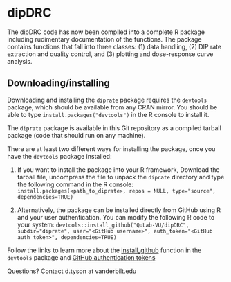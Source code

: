 # dipDRC
The dipDRC code has now been compiled into a complete R package including rudimentary documentation of the functions. The package contains functions that fall into three classes:
(1) data handling, (2) DIP rate extraction and quality control, and (3) plotting and dose-response curve analysis.

## Downloading/installing
Downloading and installing the `diprate` package requires the `devtools` package, which should be available from any CRAN mirror. You should be able to type `install.packages("devtools")` in the R console to install it.

The `diprate` package is available in this Git repository as a compiled tarball package (code that should run on any machine).

There are at least two different ways for installing the package, once you have the `devtools` package installed:
1) If you want to install the package into your R framework, Download the tarball file, uncompress the file to unpack the `diprate` directory and type the following command in the R console: 
`install.packages(<path_to_diprate>, repos = NULL, type="source", dependencies=TRUE)`

2) Alternatively, the package can be installed directly from GitHub using R and your user authentication. You can modify the following R code to your system:
`devtools::install_github("QuLab-VU/dipDRC", subdir="diprate", user="<GitHub username>", auth_token="<GitHub auth token>", dependencies=TRUE)`

Follow the links to learn more about the [install_github](https://www.rdocumentation.org/packages/devtools/versions/1.13.3/topics/install_github) function in the `devtools` package and [GitHub authentication tokens](https://github.com/settings/tokens) 

Questions? Contact d.tyson at vanderbilt.edu
